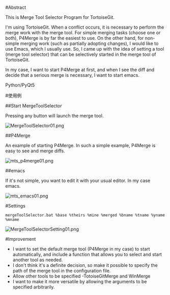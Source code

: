 #Abstract

This is Merge Tool Selector Program for TortoiseGit.

I'm using TortoiseGit.
When a conflict occurs, it is necessary to perform the merge work with the merge tool.
For simple merging tasks (choose one or both), P4Merge is by far the easiest to use.
On the other hand, for non-simple merging work (such as partially adopting changes), 
I would like to use Emacs, which I usually use.
So, I came up with the idea of setting a tool (merge tool selector) that can be selectively started in the merge tool of TortoiseGit.

In my case, I want to start P4Merge at first, and when I see the diff and decide that a serious merge is necessary, I want to start emacs.

Python/PyQt5

#使用例

##Start MergeToolSelector

Pressing any button will launch the merge tool.

![MergeToolSelector01.png](https://qiita-image-store.s3.ap-northeast-1.amazonaws.com/0/201153/088d433a-0b43-85f7-5f77-e01119bb8a7f.png)

##P4Merge

An example of starting P4Merge.
In such a simple example, P4Merge is easy to see and merge diffs.

![mts_p4merge01.png](https://qiita-image-store.s3.ap-northeast-1.amazonaws.com/0/201153/87b6371c-e4f7-81b0-1cb3-5ffe332742b7.png)

##emacs

If it's not simple, you want to edit it with your usual editor. In my case emacs.

![mts_emacs01.png](https://qiita-image-store.s3.ap-northeast-1.amazonaws.com/0/201153/4cd4e78f-1f01-af78-f244-0c5ee99b505c.png)


#Settings

`mergeToolSelector.bat %base %theirs %mine %merged %bname %tname %yname %mname`

![MergeToolSelectorSetting01.png](https://qiita-image-store.s3.ap-northeast-1.amazonaws.com/0/201153/5fc621ab-8608-92bd-6a22-20c7503efdbe.png)

#Improvement

- I want to set the default merge tool (P4Merge in my case) to start automatically, and include a function that allows you to select and start another tool as needed.
- I don't think it's a definite decision, so make it possible to specify the path of the merge tool in the configuration file.
- Allow other tools to be specified
  -TotoiseGitMerge and WinMerge
- I want to make it more versatile by allowing the arguments to be specified arbitrarily.
